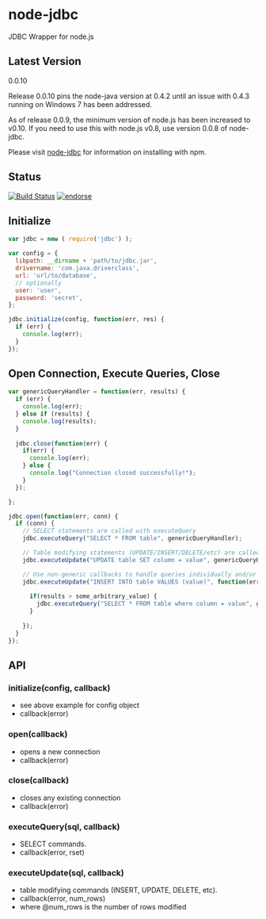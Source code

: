node-jdbc
=========

JDBC Wrapper for node.js

Latest Version
--------------
0.0.10

Release 0.0.10 pins the node-java version at 0.4.2 until an issue with 0.4.3 running on Windows 7 has been addressed.

As of release 0.0.9, the minimum version of node.js has been increased to v0.10.  If you need
to use this with node.js v0.8, use version 0.0.8 of node-jdbc.

Please visit [node-jdbc](https://www.npmjs.org/package/jdbc) for information on installing with npm.

## Status
[![Build Status](https://travis-ci.org/CraZySacX/node-jdbc.png)](https://travis-ci.org/CraZySacX/node-jdbc)
[![endorse](https://api.coderwall.com/crazysacx/endorsecount.png)](https://coderwall.com/crazysacx)

Initialize
----------
```javascript
var jdbc = new ( require('jdbc') );

var config = {
  libpath: __dirname + 'path/to/jdbc.jar',
  drivername: 'com.java.driverclass',
  url: 'url/to/database',
  // optionally  
  user: 'user',
  password: 'secret',
};

jdbc.initialize(config, function(err, res) {
  if (err) {
    console.log(err);
  }
});
```

Open Connection, Execute Queries, Close
---------------------------------------
```javascript
var genericQueryHandler = function(err, results) {
  if (err) {
    console.log(err);
  } else if (results) {
    console.log(results);
  }
  
  jdbc.close(function(err) {
    if(err) {
      console.log(err);
    } else {
      console.log("Connection closed successfully!");
    }
  });

};

jdbc.open(function(err, conn) {
  if (conn) {
    // SELECT statements are called with executeQuery
    jdbc.executeQuery("SELECT * FROM table", genericQueryHandler);

    // Table modifying statements (UPDATE/INSERT/DELETE/etc) are called with executeUpdate
    jdbc.executeUpdate("UPDATE table SET column = value", genericQueryHandler);

    // Use non-generic callbacks to handle queries individually and/or to nest queries
    jdbc.executeUpdate("INSERT INTO table VALUES (value)", function(err, results) {
      
      if(results > some_arbitrary_value) {
        jdbc.executeQuery("SELECT * FROM table where column = value", genericQueryHandler);
      }
    
    });
  }
});


```

API
---------------------------------

### initialize(config, callback)
 - see above example for config object
 - callback(error)

### open(callback)
 - opens a new connection
 - callback(error)

### close(callback)
 - closes any existing connection
 - callback(error)

### executeQuery(sql, callback)
 - SELECT commands.
 - callback(error, rset)

### executeUpdate(sql, callback) 
 - table modifying commands (INSERT, UPDATE, DELETE, etc).
 - callback(error, num_rows)
 - where @num_rows is the number of rows modified
